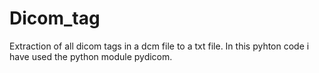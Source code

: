 # Dicom_tag
Extraction of all dicom tags in a dcm file to a txt file.
In this pyhton code i have used the python module pydicom.
